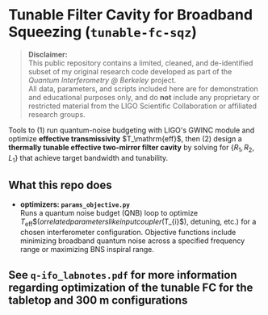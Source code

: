 # Tunable Filter Cavity for Broadband Squeezing (`tunable-fc-sqz`)

> **Disclaimer:**  
> This public repository contains a limited, cleaned, and de-identified subset of my original research code developed as part of the *Quantum Interferometry @ Berkeley* project.  
> All data, parameters, and scripts included here are for demonstration and educational purposes only, and do **not** include any proprietary or restricted material from the LIGO Scientific Collaboration or affiliated research groups.


Tools to (1) run quantum-noise budgeting with LIGO's GWINC module and optimize **effective transmissivity** $T_\mathrm{eff}\$, then (2) design a **thermally tunable effective two-mirror filter cavity** by solving for $\{R_{1}, R_{2}, L_{1}\}$ that achieve target bandwidth and tunability.

## What this repo does

- **optimizers: `params_objective.py`**  
  Runs a quantum noise budget (QNB) loop to optimize $T_\mathrm{eff}\$ (or related parameters like input coupler ($T_{i}$), detuning, etc.) for a chosen interferometer configuration. Objective functions include minimizing broadband quantum noise across a specified frequency range or maximizing BNS inspiral range.

## See `q-ifo_labnotes.pdf` for more information regarding optimization of the tunable FC for the tabletop and 300 m configurations
